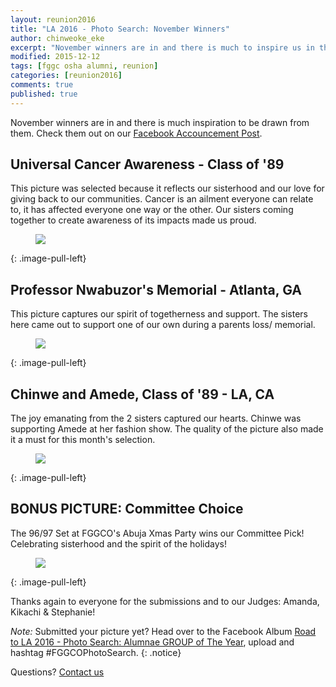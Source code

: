 ```yaml
---
layout: reunion2016
title: "LA 2016 - Photo Search: November Winners"
author: chinweoke_eke
excerpt: "November winners are in and there is much to inspire us in the month's selections! Check out the winning pictures!"
modified: 2015-12-12
tags: [fggc osha alumni, reunion]
categories: [reunion2016]
comments: true
published: true
---
```

November winners are in and there is much inspiration to be drawn from them. Check them out on our [Facebook Accouncement Post](https://www.facebook.com/groups/Fggcoshathegreatest/permalink/10153159505676244/).

## Universal Cancer Awareness - Class of '89
This picture was selected because it reflects our sisterhood and our love for giving back to our communities. Cancer is an ailment everyone can relate to, it has affected everyone one way or the other. Our sisters coming together to create awareness of its impacts made us proud.
<figure>
	<a href="{{ site.url }}/images/c89bca.jpg"><img src="{{ site.url }}/images/c89bca.jpg"></a>
</figure>
{: .image-pull-left}

## Professor Nwabuzor's Memorial - Atlanta, GA
This picture captures our spirit of togetherness and support. The sisters here came out to support one of our own during a parents loss/ memorial.
<figure>
	<a href="{{ site.url }}/images/ProfNwabuzor1YearMemorialEvent.jpg"><img src="{{ site.url }}/images/ProfNwabuzor1YearMemorialEvent.jpg"></a>
</figure>
{: .image-pull-left}

## Chinwe and Amede, Class of '89 - LA, CA
The joy emanating from the 2 sisters captured our hearts. Chinwe was supporting Amede at her fashion show. The quality of the picture also made it a must for this month's selection.
<figure>
	<a href="{{ site.url }}/images/AmedeandChinweLA.jpg"><img src="{{ site.url }}/images/AmedeandChinweLA.jpg"></a>
</figure>
{: .image-pull-left}

## BONUS PICTURE: Committee Choice
The 96/97 Set at FGGCO's Abuja Xmas Party wins our Committee Pick! Celebrating sisterhood and the spirit of the holidays!
<figure>
	<a href="{{ site.url }}/images/96-97SetXmasParty.jpg"><img src="{{ site.url }}/images/96-97SetXmasParty.jpg"></a>
</figure>
{: .image-pull-left}

Thanks again to everyone for the submissions and to our Judges: Amanda, Kikachi & Stephanie!

*Note:* Submitted your picture yet? Head over to the Facebook Album [Road to LA 2016 - Photo Search: Alumnae GROUP of The Year](https://www.facebook.com/media/set/?set=oa.10152892392226244&type=1), upload and hashtag ‪#‎FGGCOPhotoSearch‬.
{: .notice} 

Questions? [Contact us](mailto:la2016@fggconitsha.com)